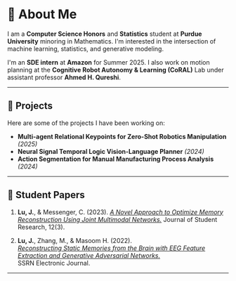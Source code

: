# :wave: About Me

I am a **Computer Science Honors** and **Statistics** student at **Purdue University** minoring in Mathematics. I'm interested in the intersection of machine learning, statistics, and generative modeling.

I'm an **SDE intern** at **Amazon** for Summer 2025. I also work on motion planning at the **Cognitive Robot Autonomy & Learning (CoRAL)** Lab under assistant professor **Ahmed H. Qureshi**. 

---

## 🚀 Projects
Here are some of the projects I have been working on:

- **Multi-agent Relational Keypoints for Zero-Shot Robotics Manipulation** *(2025)*
- **Neural Signal Temporal Logic Vision-Language Planner** *(2024)*
- **Action Segmentation for Manual Manufacturing Process Analysis** *(2024)*

---

## 📄 Student Papers

1. **Lu, J.**, & Messenger, C. (2023).
   [*A Novel Approach to Optimize Memory Reconstruction Using Joint Multimodal Networks.*](https://doi.org/10.47611/jsrhs.v12i3.4622)
   Journal of Student Research, 12(3).
   
2. **Lu, J.**, Zhang, M., & Masoom H. (2022).  
   [*Reconstructing Static Memories from the Brain with EEG Feature Extraction and Generative Adversarial Networks.*](http://dx.doi.org/10.2139/ssrn.4400662)  
   SSRN Electronic Journal.

---

<!--
## Expertise

### General
* Distributed Training
  * Mirrored and TPU strategies
* Comfortability with Tensorflow Sequential/Functional API
  * Custom model classes, layers, and callbacks
  * Training loops with gradient tape
* Pandas
  * Data cleaning, filtering, aggregatation, transformation, etc.
* OpenCV
  * Image and video I/O
  * Masks and contours
* Matplotlib
* NumPy
  * Basic operations
* Hyperparameter optimization with grid search
* Memory management with swap space and model checkpointing
* Neural networks

### Computer Vision
  * Supervised learning
    * 2D/3D CNN, ResNet, U-Net architectures
    * Image segmentation
    * Instance segmentation
    * Transfer learning and fine-tuning
  * Unsupervised generative modeling
    * GAN/VAE architectures - training, optimization, debugging
    * StyleGAN, CGAN, CVAE-GAN, neural style transfer
    * Semi-supervised image-to-image translation
  * Explainability
    * Saliency maps
    * GradCAM
  * Pre-processing methods (image augmentation, scaling, transformation).
  * TCN
  * DDIM/DDPM
  * Transformers

### Probabilistic and Optimization Theory
* Linear/Logistic Regression
* Gaussian Discriminant Analysis
* Generalized Linear Models
* Support Vector Machines
* RL - derivations and implementations (Tensorflow)
  * Markov Decision Processes (MDPs)
  * Discrete/continuous state and action spaces
  * Value/policy iteration
  * Policy gradients
    * Vanilla REINFORCE
    * Deep RL: Actor-critic methods (DDPG, TD3) 
* Objective functions
  * Multi-objective optimization - weighted sums, constraint handling

### Natural Language Processing (NLP)
* Text cleaning
  * Stemming, lemmatization, stop word removal
* Sequence models
  * RNN, Uni/Bidirectional LSTMs
-->

<!--
**lu-jeremy/lu-jeremy** is a ✨ _special_ ✨ repository because its `README.md` (this file) appears on your GitHub profile.

Here are some ideas to get you started:

- 🔭 I’m currently working on ...
- 🌱 I’m currently learning ...
- 👯 I’m looking to collaborate on ...
- 🤔 I’m looking for help with ...
- 💬 Ask me about ...
- 📫 How to reach me: ...
- 😄 Pronouns: ...
- ⚡ Fun fact: ...
-->
